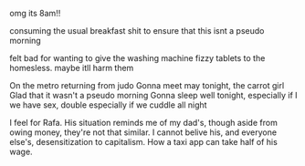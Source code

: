 omg its 8am!!

consuming the usual breakfast shit to ensure that this isnt a pseudo morning

felt bad for wanting to give the washing machine fizzy tablets to the homesless. maybe itll harm them

On the metro returning from judo
Gonna meet may tonight, the carrot girl
Glad that it wasn't a pseudo morning 
Gonna sleep well tonight, especially if I we have sex, double especially if we cuddle all night 

I feel for Rafa. His situation reminds me of my dad's, though aside from owing money, they're not that similar. I cannot belive his, and everyone else's, desensitization to capitalism. How a taxi app can take half of his wage. 